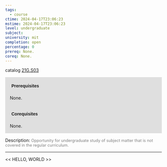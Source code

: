 ```yaml
---
tags:
  - course
ctime: 2024-04-17T23:06:23
mstime: 2024-04-17T23:06:23
level: undergraduate
subject: 
university: mit
completion: open
percentage: 0
prereq: None.
coreq: None.
---
```


catalog [21G.S03](http://student.mit.edu/catalog/m21Gs.html#21G.S03)

<span style="display: block; padding: 15px; background-color: rgb(100, 100, 100, 0.2);"><font id="m_prereq2279_0" style="display: block; font-family: Arial, sans-serif; font-weight: bold; padding: 5px">Prerequisites</font><br><span id="prereq2279_0">None.</span></span>
<span style="display: block; padding: 15px; background-color: rgb(100, 100, 100, 0.2);"><font id="m_coreq2279_0" style="display: block; font-family: Arial, sans-serif; font-weight: bold; padding: 5px">Corequisites</font><br><span id="coreq2279_0">None.</span></span>

<font style="">Description:</font>
<font style="color: grey; font-size: 0.8rem;">Opportunity for undergraduate study of subject matter that is not covered in the regular curriculum.</font>



---

<< HELLO, WORLD >>
